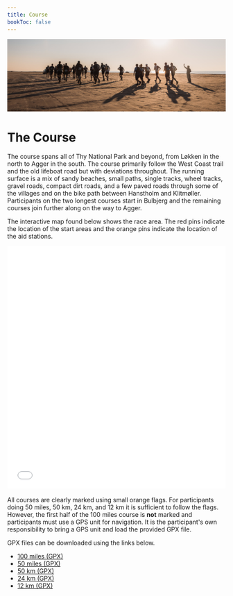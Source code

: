 ```yaml
---
title: Course
bookToc: false
---
```

![banner](/images/banner1.jpg)

# The Course

The course spans all of Thy National Park and beyond, from Løkken in the north to Agger in the
south. The course primarily follow the West Coast trail and the old lifeboat road but with
deviations throughout. The running surface is a mix of sandy beaches, small paths, single tracks,
wheel tracks, gravel roads, compact dirt roads, and a few paved roads through some of the villages
and on the bike path between Hanstholm and Klitmøller. Participants on the two longest courses start
in Bulbjerg and the remaining courses join further along on the way to Agger.

The interactive map found below shows the race area. The red pins indicate the location of the start
areas and the orange pins indicate the location of the aid stations.

<iframe width="100%" height="560px" frameborder="0" allowfullscreen src="//umap.openstreetmap.fr/en/map/cold-hawaii-ultra_548473?scaleControl=false&miniMap=false&scrollWheelZoom=false&zoomControl=true&allowEdit=false&moreControl=true&searchControl=null&tilelayersControl=null&embedControl=null&datalayersControl=true&onLoadPanel=undefined&captionBar=false"></iframe>

<!-- <iframe width="100%" height="560px" frameborder="0" allowfullscreen src="//umap.openstreetmap.fr/en/map/cold-hawaii-ultra-50miles-12km_831932?scaleControl=false&miniMap=false&scrollWheelZoom=false&zoomControl=true&allowEdit=false&moreControl=true&searchControl=null&tilelayersControl=null&embedControl=null&datalayersControl=true&onLoadPanel=undefined&captionBar=false"></iframe> -->

All courses are clearly marked using small orange flags. For participants doing 50 miles, 50 km, 24
km, and 12 km it is sufficient to follow the flags. However, the first half of the 100 miles course
is **not** marked and participants must use a GPS unit for navigation. It is the participant's own
responsibility to bring a GPS unit and load the provided GPX file.

GPX files can be downloaded using the links below. 

<!-- - [100 km (GPX)](/CHU-100km.gpx) -->

- [100 miles (GPX)](/CHU-100miles.gpx)
- [50 miles (GPX)](/CHU-50miles.gpx)
- [50 km (GPX)](/CHU-50km.gpx)
- [24 km (GPX)](/CHU-24km.gpx)
- [12 km (GPX)](/CHU-12km.gpx)
